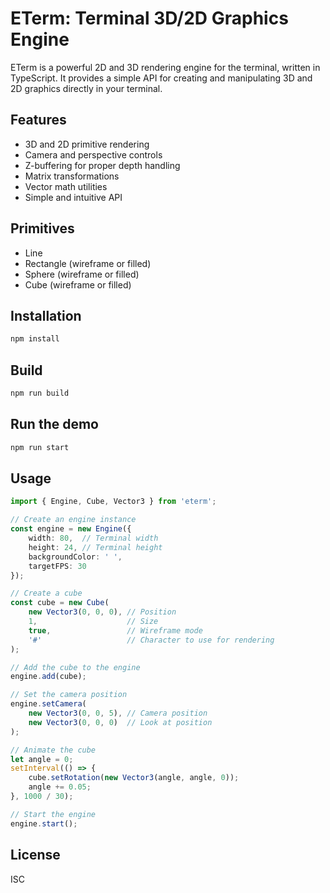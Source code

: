# ETerm: Terminal 3D/2D Graphics Engine

ETerm is a powerful 2D and 3D rendering engine for the terminal, written in TypeScript. It provides a simple API for creating and manipulating 3D and 2D graphics directly in your terminal.

## Features

- 3D and 2D primitive rendering
- Camera and perspective controls
- Z-buffering for proper depth handling
- Matrix transformations
- Vector math utilities
- Simple and intuitive API

## Primitives

- Line
- Rectangle (wireframe or filled)
- Sphere (wireframe or filled)
- Cube (wireframe or filled)

## Installation

```bash
npm install
```

## Build

```bash
npm run build
```

## Run the demo

```bash
npm run start
```

## Usage

```typescript
import { Engine, Cube, Vector3 } from 'eterm';

// Create an engine instance
const engine = new Engine({
    width: 80,  // Terminal width
    height: 24, // Terminal height
    backgroundColor: ' ',
    targetFPS: 30
});

// Create a cube
const cube = new Cube(
    new Vector3(0, 0, 0), // Position
    1,                    // Size
    true,                 // Wireframe mode
    '#'                   // Character to use for rendering
);

// Add the cube to the engine
engine.add(cube);

// Set the camera position
engine.setCamera(
    new Vector3(0, 0, 5), // Camera position
    new Vector3(0, 0, 0)  // Look at position
);

// Animate the cube
let angle = 0;
setInterval(() => {
    cube.setRotation(new Vector3(angle, angle, 0));
    angle += 0.05;
}, 1000 / 30);

// Start the engine
engine.start();
```

## License

ISC 
